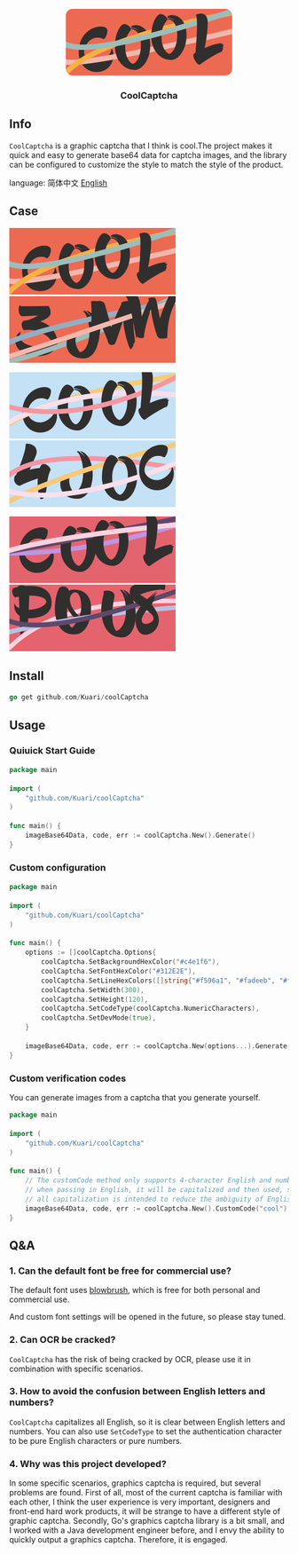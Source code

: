 <p align="center">
<img src="./assets/theme_default_cool.png" alt="logo" width="300" height="120" style="border-radius: 12px;" />
</p>

<h3 align="center">CoolCaptcha</h3>

## Info

`CoolCaptcha` is a graphic captcha that I think is cool.The project makes it quick and easy to generate base64 data for captcha images, and the library can be configured to customize the style to match the style of the product.



language: 简体中文 [English](https://github.com/Kuari/CoolCaptcha)



## Case

![theme_default_cool](./assets/theme_default_cool.png)![theme_default_random](./assets/theme_default_random.png)

![theme1_cool](./assets/theme1_cool.png)![theme1_random](./assets/theme1_random.png)

![theme2_cool](./assets/theme2_cool.png)![theme2_random](./assets/theme2_random.png)





## Install

```go
go get github.com/Kuari/coolCaptcha
```



## Usage

### Quiuick Start Guide

```go
package main

import (
	"github.com/Kuari/coolCaptcha"
)

func main() {
	imageBase64Data, code, err := coolCaptcha.New().Generate()
}
```

### Custom configuration

```go
package main

import (
	"github.com/Kuari/coolCaptcha"
)

func main() {
	options := []coolCaptcha.Options{
		coolCaptcha.SetBackgroundHexColor("#c4e1f6"),                            // set the background color of the picture
		coolCaptcha.SetFontHexColor("#312E2E"),                                  // set font color
		coolCaptcha.SetLineHexColors([]string{"#f596a1", "#fadeeb", "#f9c975"}), // to set the line color, 3 bars are randomly selected from it, so this parameter sets at least 3 values
		coolCaptcha.SetWidth(300),                                               // set the width of the image
		coolCaptcha.SetHeight(120),                                              // set the height of the image
		coolCaptcha.SetCodeType(coolCaptcha.NumericCharacters),                  // set the type of authentication characters, there are three types: UppercaseEnglishCharacters, NumericCharacters, and MixedCharacters
		coolCaptcha.SetDevMode(true),                                            // Set the development module, which is suitable for saving base64 data as an image during development, so that you can easily view the generated effect
	}

	imageBase64Data, code, err := coolCaptcha.New(options...).Generate()
}
```

### Custom verification codes

You can generate images from a captcha that you generate yourself.

```go
package main

import (
	"github.com/Kuari/coolCaptcha"
)

func main() {
	// The customCode method only supports 4-character English and numbers,
	// when passing in English, it will be capitalized and then used, so when using custom characters, the output code is capitalized, please pay attention when verifying
	// all capitalization is intended to reduce the ambiguity of English letters and numbers
	imageBase64Data, code, err := coolCaptcha.New().CustomCode("cool").Generate()
}
```



## Q&A

### 1. Can the default font be free for commercial use?

The default font uses [blowbrush](https://www.dafont.com/blowbrush.font), which is free for both personal and commercial use.

And custom font settings will be opened in the future, so please stay tuned.

### 2. Can OCR be cracked?

`CoolCaptcha` has the risk of being cracked by OCR, please use it in combination with specific scenarios.

### 3. How to avoid the confusion between English letters and numbers?

`CoolCaptcha` capitalizes all English, so it is clear between English letters and numbers. You can also use `SetCodeType` to set the authentication character to be pure English characters or pure numbers.

### 4. Why was this project developed?

In some specific scenarios, graphics captcha is required, but several problems are found. First of all, most of the current captcha is familiar with each other, I think the user experience is very important, designers and front-end hard work products, it will be strange to have a different style of graphic captcha. Secondly, Go's graphics captcha library is a bit small, and I worked with a Java development engineer before, and I envy the ability to quickly output a graphics captcha. Therefore, it is engaged.
